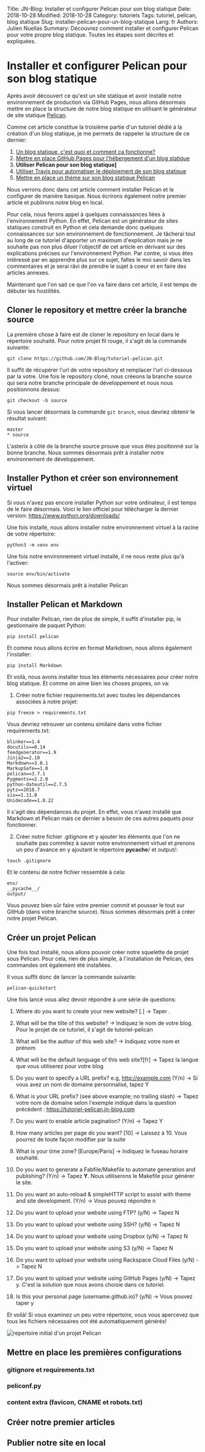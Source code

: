 Title: JN-Blog: Installer et configurer Pelican pour son blog statique
Date: 2018-10-28
Modified: 2018-10-28
Category: tutoriels
Tags: tutoriel, pelican, blog statique
Slug: installer-pelican-pour-un-blog-statique
Lang: fr
Authors: Julien Nuellas
Summary: Découvrez comment installer et configurer Pelican pour votre propre blog statique. Toutes les étapes sont décrites et expliquées.

# Installer et configurer Pelican pour son blog statique

Après avoir découvert ce qu'est un site statique et avoir installé notre environnement de production via GitHub Pages, nous allons désormais mettre en place la structure de notre blog statique en utilisant le générateur de site statique [Pelican](http://docs.getpelican.com/en/stable/).

Comme cet article constitue la troisième partie d'un tutoriel dédié à la création d'un blog statique, je me permets de rappeler la structure de ce dernier:
1. [Un blog statique, c'est quoi et comment ça fonctionne?]({filename}tuto_pelican_2_githubpages_setup.md)
2. [Mettre en place GitHub Pages pour l'hébergement d'un blog statique]({filename}tuto_pelican_2_githubpages_setup.md)
3. **Utiliser Pelican pour son blog statique]**
4. [Utiliser Travis pour automatiser le déploiement de son blog statique]({filename}tuto_pelican_4_installer_travis.md)
5. [Mettre en place un thème sur son blog statique Pelican]({filename}tuto_pelican_5_installer_theme.md)

Nous verrons donc dans cet article comment installer Pelican et le configurer de manière basique. Nous écrirons également notre premier article et publirons notre blog en local.

Pour cela, nous ferons appel à quelques connaissances liées à l'environnement Python. En effet, Pelican est un générateur de sites statiques construit en Python et cela demande donc quelques connaissances sur son environnement de fonctionnement. Je tâcherai tout au long de ce tutoriel d'apporter un maximum d'explication mais je ne souhaite pas non plus diluer l'objectif de cet article en dérivant sur des explications précises sur l'environnement Python. Par contre, si vous êtes intéressé par en apprendre plus sur ce sujet, faîtes le moi savoir dans les commentaires et je serai râvi de prendre le sujet à coeur et en faire des articles annexes.

Maintenant que l'on sait ce que l'on va faire dans cet article, il est temps de débuter les hostilités.

## Cloner le repository et mettre créer la branche source

La première chose à faire est de cloner le repository en local dans le répertoire souhaité. Pour notre projet fil rouge, il s'agit de la commande suivante:

```
git clone https://github.com/JN-Blog/tutoriel-pelican.git
```

Il suffit de récupérer l'url de votre repository et remplacer l'url ci-dessous par la votre.
Une fois le repository cloné, nous créeons la branche source qui sera notre branche principale de développement et nous nous positionnons dessus:

```
git checkout -b source
```

Si vous lancer désormais la commande ```git branch```, vous devriez obtenir le résultat suivant:

```
master
* source
```

L'asterix à côté de la branche source prouve que vous êtes positionné sur la bonne branche. Nous sommes désormais prêt à installer notre environnement de développement.

## Installer Python et créer son environnement virtuel

Si vous n'avez pas encore installer Python sur votre ordinateur, il est temps de le faire désormais. Voici le lien officiel pour télécharger la dernier version: https://www.python.org/downloads/

Une fois installé, nous allons installer notre environnement virtuel à la racine de votre répertoire:

```
python3 -m venv env
```

Une fois notre environnement virtuel installé, il ne nous reste plus qu'à l'activer:

```
source env/bin/activate
```

Nous sommes désormais prêt à installer Pelican

## Installer Pelican et Markdown

Pour installer Pelican, rien de plus de simple, il suffit d'installer pip, le gestionnaire de paquet Python:

```
pip install pelican
```

Et comme nous allons écrire en format Markdown, nous allons également l'installer:

```
pip install Markdown
```

Et voilà, nous avons installer tous les éléments nécessaires pour créer notre blog statique.
Et comme on aime bien les choses propres, on va:

1. Créer notre fichier requirements.txt avec toutes les dépendances associées à notre projet:
```
pip freeze > requirements.txt
```

Vous devriez retrouver un contenu similaire dans votre fichier requirements.txt:
```
blinker==1.4
docutils==0.14
feedgenerator==1.9
Jinja2==2.10
Markdown==3.0.1
MarkupSafe==1.0
pelican==3.7.1
Pygments==2.2.0
python-dateutil==2.7.5
pytz==2018.7
six==1.11.0
Unidecode==1.0.22
```

Il s'agit des dépendances du projet. En effet, vous n'avez installé que Markdown et Pelican mais ce dernier a besoin de ces autres paquets pour fonctionner.

2. Créer notre fichier .gitignore et y ajouter les éléments que l'on ne souhaite pas commitez à savoir notre environnement virtuel et prenons un peu d'avance en y ajoutant le répertoire __pycache__/ et output/:

```
touch .gitignore
```

Et le contenu de notre fichier ressemble à cela:

```
env/
__pycache__/
output/
```

Vous pouvez bien sûr faire votre premier commit et pousser le tout sur GitHub (dans votre branche source).
Nous sommes désormais prêt à créer notre projet Pelican.

## Créer un projet Pelican

Une fois tout installé, nous allons pouvoir créer notre squelette de projet sous Pelican.
Pour cela, rien de plus simple, à l'installation de Pelican, des commandes ont également été installées.

Il vous suffit donc de lancer la commande suivante:

```
pelican-quickstart
```

Une fois lancé vous allez devoir répondre à une série de questions:

1. Where do you want to create your new website? [.]
-> Taper .

2. What will be the tilte of this website?
-> Indiquez le nom de votre blog. Pour le projet de ce tutoriel, il s'agit de tutoriel-pelican

3. What will be the author of this web site?
-> Indiquez votre nom et prénom

4. What will be the default language of this web site?[fr]
-> Tapez la langue que vous utiliserez pour votre blog

5. Do you want to specify a URL prefix? e.g, http://example.com (Y/n)
-> Si vous avez un nom de domaine personnalisé, tapez Y

6. What is your URL prefix? (see above example; no trailing slash)
-> Tapez votre nom de domaine selon l'exemple indiqué dans la question précédent : https://tutoriel-pelican.jn-blog.com

7. Do you want to enable article pagination? (Y/n)
-> Tapez Y

8. How many articles per page do you want? [10]
-> Laissez à 10. Vous pourrez de toute façon modifier par la suite

9. What is your time zone? [Europe/Paris]
-> Indiquez le fuseau horaire souhaité.

10. Do you want to generate a Fabfile/Makefile to automate generation and publishing? (Y/n)
-> Tapez **Y**. Nous utiliserons le Makefile pour générer le site.

11. Do you want an auto-reload & simpleHTTP script to assist with theme and site development. (Y/n)
-> Vous pouvez répondre n

12. Do you want to upload your website using FTP? (y/N)
-> Tapez N

13. Do you want to upload your website using SSH? (y/N)
-> Tapez N

14. Do you want to upload your website using Dropbox (y/N)
-> Tapez N

15. Do you want to upload your website using S3 (y/N)
-> Tapez N

16. Do you want to upload your website using Rackspace Cloud Files (y/N)
-> Tapez N

17. Do you want to upload your website using GitHub Pages (y/N)
-> Tapez y. C'est la solution que nous avons choisie dans ce tutoriel.

18. Is this your personal page (username.github.io)? (y/N)
-> Vous pouvez taper y

Et voilà! Si vous examinez un peu votre répertoire, vous vous apercevez que tous les fichiers nécessaires ont été automatiquement générés!

![repertoire initial d'un projet Pelican]({filename}/images/tuto-pelican-repertoire.png)

## Mettre en place les premières configurations

### gitignore et requirements.txt
### peliconf.py
### content extra (favicon, CNAME et robots.txt)

## Créer notre premier articles

## Publier notre site en local

<!-- ### Cloner le repository en local

Une fois le repository créé, nous allons le cloner sur notre machine dans le répertoire dedié au blog:

```
git clone https://ta-race.git 
```

Un fois cloné, nous créeons les branches source et gh-pages en plus de la branche master:

```
git branch source
git branch gh-pages
```

Désormais, si nous lançons la commande ```git branch```, nous pouvons constater que le repository possède trois branches:

```
* master
source
gh-pages
```

Une fois créée, nous pouvons désormais toutes les pousser sur GitHub:

```
git push origin HEAD
```

Maintenant, retournant sur GitHub dans notre repository pour continuer la configuration. -->